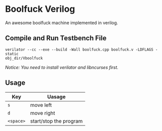 # Boolfuck Verilog

An awesome boolfuck machine implemented in verilog.

## Compile and Run Testbench File

```
verilator --cc --exe --build -Wall boolfuck.cpp boolfuck.v -LDFLAGS -static
obj_dir/Vboolfuck
```

*Notice: You need to install verilator and libncurses first.*

## Usage

| Key | Uasage |
| --- | --- |
| `s` | move left |
| `d` | move right |
| `<space>` | start/stop the program |
